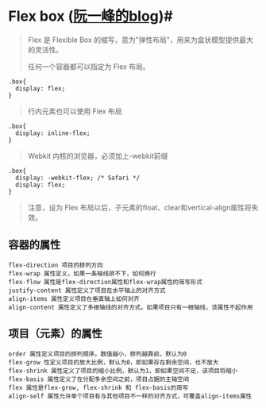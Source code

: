 # Flex box ([阮一峰的blog](http://www.ruanyifeng.com/blog/2015/07/flex-grammar.html?^%$))#

> Flex 是 Flexible Box 的缩写，意为"弹性布局"，用来为盒状模型提供最大的灵活性。
> 
> 任何一个容器都可以指定为 Flex 布局。

    .box{
      display: flex;
    }

> 行内元素也可以使用 Flex 布局

    .box{
      display: inline-flex;
    }

> Webkit 内核的浏览器，必须加上-webkit前缀

    .box{
      display: -webkit-flex; /* Safari */
      display: flex;
    }

> 注意，设为 Flex 布局以后，子元素的float、clear和vertical-align属性将失效。

## 容器的属性 ##

    flex-direction 项目的排列方向
    flex-wrap 属性定义，如果一条轴线排不下，如何换行
    flex-flow 属性是flex-direction属性和flex-wrap属性的简写形式
    justify-content 属性定义了项目在水平轴上的对齐方式
    align-items 属性定义项目在垂直轴上如何对齐
    align-content 属性定义了多根轴线的对齐方式。如果项目只有一根轴线，该属性不起作用

## 项目（元素）的属性 ##

    order 属性定义项目的排列顺序。数值越小，排列越靠前，默认为0
    flex-grow 性定义项目的放大比例，默认为0，即如果存在剩余空间，也不放大
    flex-shrink 属性定义了项目的缩小比例，默认为1，即如果空间不足，该项目将缩小
    flex-basis 属性定义了在分配多余空间之前，项目占据的主轴空间
    flex 属性是flex-grow, flex-shrink 和 flex-basis的简写
    align-self 属性允许单个项目有与其他项目不一样的对齐方式，可覆盖align-items属性